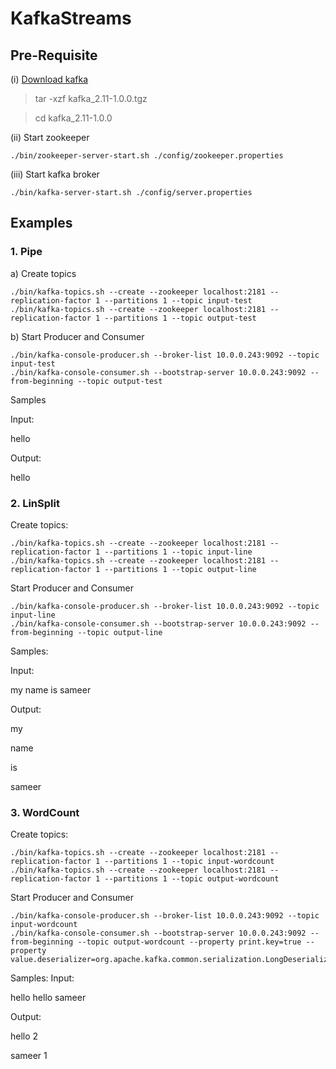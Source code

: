 # KafkaStreams
## Pre-Requisite
(i) [Download kafka](https://www.apache.org/dyn/closer.cgi?path=/kafka/1.0.0/kafka_2.11-1.0.0.tgz)
  > tar -xzf kafka_2.11-1.0.0.tgz
  
  > cd kafka_2.11-1.0.0
  
(ii) Start zookeeper
```
./bin/zookeeper-server-start.sh ./config/zookeeper.properties
```
(iii) Start kafka broker
```
./bin/kafka-server-start.sh ./config/server.properties
```

## Examples
### 1. Pipe

a) Create topics
```
./bin/kafka-topics.sh --create --zookeeper localhost:2181 --replication-factor 1 --partitions 1 --topic input-test
./bin/kafka-topics.sh --create --zookeeper localhost:2181 --replication-factor 1 --partitions 1 --topic output-test
```
b) Start Producer and Consumer
```
./bin/kafka-console-producer.sh --broker-list 10.0.0.243:9092 --topic input-test
./bin/kafka-console-consumer.sh --bootstrap-server 10.0.0.243:9092 --from-beginning --topic output-test
```
Samples

Input:

hello

Output:

hello

### 2. LinSplit

Create topics:
```
./bin/kafka-topics.sh --create --zookeeper localhost:2181 --replication-factor 1 --partitions 1 --topic input-line
./bin/kafka-topics.sh --create --zookeeper localhost:2181 --replication-factor 1 --partitions 1 --topic output-line
```
Start Producer and Consumer
```
./bin/kafka-console-producer.sh --broker-list 10.0.0.243:9092 --topic input-line
./bin/kafka-console-consumer.sh --bootstrap-server 10.0.0.243:9092 --from-beginning --topic output-line
```
Samples:

Input:

my name is sameer

Output:

my

name

is

sameer

### 3. WordCount

Create topics:
```
./bin/kafka-topics.sh --create --zookeeper localhost:2181 --replication-factor 1 --partitions 1 --topic input-wordcount
./bin/kafka-topics.sh --create --zookeeper localhost:2181 --replication-factor 1 --partitions 1 --topic output-wordcount
```
Start Producer and Consumer
```
./bin/kafka-console-producer.sh --broker-list 10.0.0.243:9092 --topic input-wordcount
./bin/kafka-console-consumer.sh --bootstrap-server 10.0.0.243:9092 --from-beginning --topic output-wordcount --property print.key=true --property value.deserializer=org.apache.kafka.common.serialization.LongDeserializer
```
Samples:
Input:

hello hello sameer

Output:

hello   2

sameer  1
